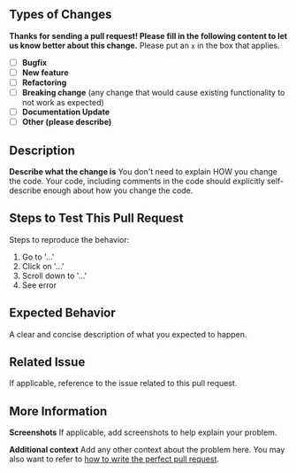 ## Types of Changes

**Thanks for sending a pull request! Please fill in the following content to let us know better about this change.**
Please put an `x` in the box that applies.

- [ ] **Bugfix**
- [ ] **New feature**
- [ ] **Refactoring**
- [ ] **Breaking change** (any change that would cause existing functionality to not work as expected)
- [ ] **Documentation Update**
- [ ] **Other (please describe)**

## Description

**Describe what the change is**
You don't need to explain HOW you change the code. Your code, including comments in the code should explicitly
self-describe enough about how you change the code.

## Steps to Test This Pull Request

Steps to reproduce the behavior:
1. Go to '...'
2. Click on '...'
3. Scroll down to '...'
4. See error

## Expected Behavior

A clear and concise description of what you expected to happen.

## Related Issue

If applicable, reference to the issue related to this pull request.

## More Information

**Screenshots**
If applicable, add screenshots to help explain your problem.

**Additional context**
Add any other context about the problem here. You may also want to refer
to [how to write the perfect pull request](https://github.blog/2015-01-21-how-to-write-the-perfect-pull-request/).
